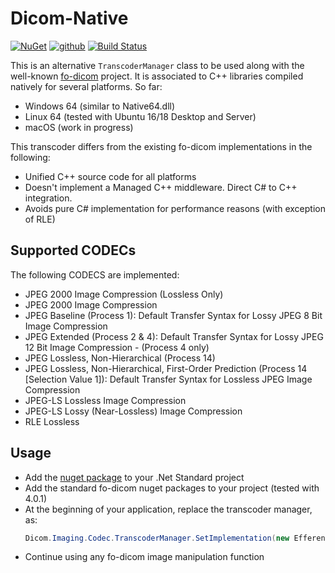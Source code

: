 # Dicom-Native

[![NuGet](https://img.shields.io/nuget/v/Efferent.Native.svg)](https://www.nuget.org/packages/Efferent.Native/)
[![github](https://img.shields.io/github/stars/Efferent-Health/Dicom-native.svg)]()
[![Build Status](https://dev.azure.com/efferent/open-source/_apis/build/status/Efferent-Health.Dicom-native?branchName=master)](https://dev.azure.com/efferent/open-source/_build/latest?definitionId=9&branchName=master)

This is an alternative `TranscoderManager` class to be used along with the well-known [fo-dicom](https://github.com/fo-dicom/fo-dicom) project. It is associated to C++ libraries compiled natively for several platforms. So far:
- Windows 64 (similar to Native64.dll)
- Linux 64 (tested with Ubuntu 16/18 Desktop and Server)
- macOS (work in progress)

This transcoder differs from the existing fo-dicom implementations in the following:
- Unified C++ source code for all platforms
- Doesn't implement a Managed C++ middleware. Direct C# to C++ integration.
- Avoids pure C# implementation for performance reasons (with exception of RLE)

## Supported CODECs

The following CODECS are implemented:
- JPEG 2000 Image Compression (Lossless Only)
- JPEG 2000 Image Compression
- JPEG Baseline (Process 1): Default Transfer Syntax for Lossy JPEG 8 Bit Image Compression
- JPEG Extended (Process 2 & 4): Default Transfer Syntax for Lossy JPEG 12 Bit Image Compression - (Process 4 only)
- JPEG Lossless, Non-Hierarchical (Process 14)
- JPEG Lossless, Non-Hierarchical, First-Order Prediction (Process 14 [Selection Value 1]): Default Transfer Syntax for Lossless JPEG Image Compression
- JPEG-LS Lossless Image Compression
- JPEG-LS Lossy (Near-Lossless) Image Compression
- RLE Lossless

## Usage

- Add the [nuget package](https://www.nuget.org/packages/Efferent.Native) to your .Net Standard project 
- Add the standard fo-dicom nuget packages to your project (tested with 4.0.1)
- At the beginning of your application, replace the transcoder manager, as:
  ````C#
  Dicom.Imaging.Codec.TranscoderManager.SetImplementation(new Efferent.Native.Codec.NativeTranscoderManager());
  ````
- Continue using any fo-dicom image manipulation function
